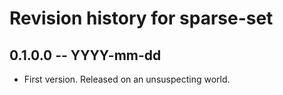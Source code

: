 # Revision history for sparse-set

## 0.1.0.0 -- YYYY-mm-dd

* First version. Released on an unsuspecting world.
